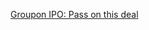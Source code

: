 ---
layout: post
wordpress_id: 1141
wordpress_url: http://noesbueno.com/archives/1141
date: '2011-06-03 13:01:08 -0500'
date_gmt: '2011-06-03 18:01:08 -0500'
body: |
  <p><a href="http://soupsoup.tumblr.com/post/6144266346">Groupon IPO: Pass on this deal</a></p>
---